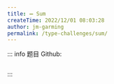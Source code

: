 ```yaml
---
title: ➖ Sum
createTime: 2022/12/01 08:03:28
author: jm-garming
permalink: /type-challenges/sum/
---
```


::: info 题目
Github: []()

```ts

```

:::
